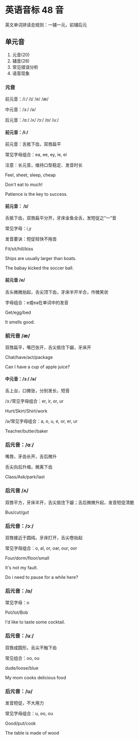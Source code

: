 # 英语音标 48 音

英文单词拼读总规则：一辅一元，前辅后元

## 单元音

1. 元音(20)
2. 辅音(28)
3. 常见错误分析
4. 语音现象

### 元音

前元音：/iː/  /ɪ/ /e/ /æ/

中元音：/ɜː/ /ə/

后元音：/ɑː/ /ʌ/ /ɔː/ /ɒ/  /uː/

#### 前元音：/iː/

前元音：舌抵下齿，双唇扁平

常见字母组合：ea, ee, ey, ie, ei

注意：长元音，维持口型稳定、发音时长

Feel, sheet, sleep, cheap

Don't eat to much!

Patience is the key to success.

#### 前元音： /ɪ/

舌抵下齿，双唇扁平分开，牙床金鱼全舌，发短促之“一”音

常见字母：i,y

发音要诀：短促轻快不拖沓

Fit/sit/hill/kiss

Ships are usually larger than boats.

The babay kicked the soccer ball.

#### 前元音 /e/

舌头微微抬起，舌尖顶下齿，牙床半开半合，作微笑状

字母组合：e或ea在单词中的发音

Get/egg/bed

It smells good.

### 前元音 /æ/

双唇扁平，嘴巴张开，舌尖抵住下龈，牙床开

Chat/have/act/package

Can I have a cup of apple juice?

#### 中元音：/ɜː/ /ə/

舌上台，口微张，分别发长，短音

/ɜː/常见字母组合：er, ir, or, ur

Hurt/Skirt/Shirt/work

/ə/常见字母组合：a, o, u, e, or, er, ur

Teacher/butter/baker

### 后元音：/ɑː/

嘴唇，牙齿长开，舌后微升

舌尖向后升缩，微离下齿

Class/Ask/park/last

### 后元音 /ʌ/

双唇平方，牙床半开，舌尖抵住下龈；舌后微微升起，发音短促清脆

Bus/cut/gut

### 后元音：/ɔː/

双唇接近于圆纯，牙床打开，舌尖卷抬起

常见字母组合：o, al, or, oar, our, oor

Four/dorm/floor/small

It's not my fault.

Do i need to pause for a while here?

### 后元音：/ɒ/

常见字母：o

Pot/lot/Bob

I'd like to taste some cocktail.

### 后元音：/uː/

双唇成圆形，舌尖不触下齿

常见组合：oo, ou

dude/loose/blue

My mom cooks delicious food

### 后元音：/ʊ/

发音短促，不大用力

常见字母组合：u, oo, ou

Good/put/cook

The table is made of wood

